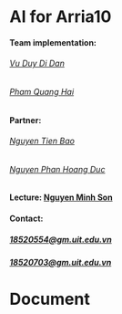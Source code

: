 # AI for Arria10
  #### Team implementation:
  ###### [Vu Duy Di Dan](https://www.facebook.com/vuduydidan)
  ###### [Pham Quang Hai](https://www.facebook.com/QuangHai.132)
  #### Partner:              
  ###### [Nguyen Tien Bao](https://www.facebook.com/nguyentienbao8102) 
  ###### [Nguyen Phan Hoang Duc](https://www.facebook.com/caphedenthomngon)
  #### Lecture: [Nguyen Minh Son](https://www.facebook.com/sonhardware)
  #### Contact: 
  ##### 18520554@gm.uit.edu.vn
  ##### 18520703@gm.uit.edu.vn
# Document
